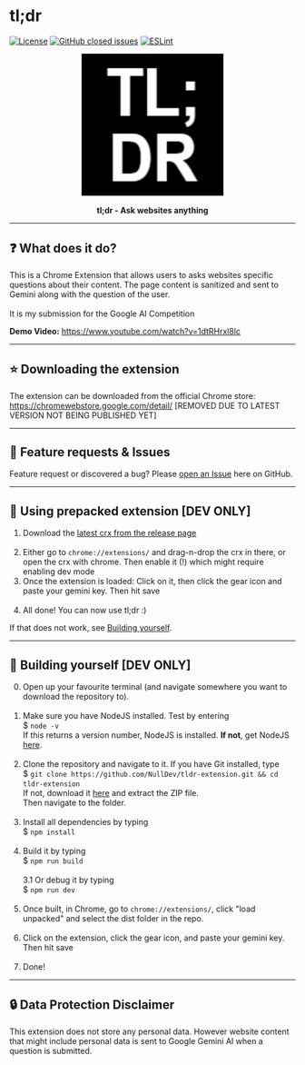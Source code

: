 # tl;dr
[![License](https://img.shields.io/github/license/NullDev/tldr-extension?label=License&logo=Creative%20Commons)](https://github.com/NullDev/tldr-extension/blob/master/LICENSE) [![GitHub closed issues](https://img.shields.io/github/issues-closed-raw/NullDev/tldr-extension?logo=Cachet)](https://github.com/NullDev/tldr-extension/issues?q=is%3Aissue+is%3Aclosed) [![ESLint](https://github.com/NullDev/tldr-extension/actions/workflows/eslint.yml/badge.svg)](https://github.com/NullDev/tldr-extension/actions/workflows/eslint.yml)

<p align="center"><img height="250" width="auto" src="/icons/icon128.png" /></p>
<p align="center"><b>tl;dr - Ask websites anything</b></p>
<hr>

## :question: What does it do?

This is a Chrome Extension that allows users to asks websites specific questions about their content. The page content is sanitized and sent to Gemini along with the question of the user. <br><br>
It is my submission for the Google AI Competition

**Demo Video:** https://www.youtube.com/watch?v=1dtRHrxl8lc

<hr>

## :star: Downloading the extension

The extension can be downloaded from the official Chrome store: <br>
https://chromewebstore.google.com/detail/ [REMOVED DUE TO LATEST VERSION NOT BEING PUBLISHED YET]

<hr>

## :diamond_shape_with_a_dot_inside: Feature requests & Issues

Feature request or discovered a bug? Please [open an Issue](https://github.com/NullDev/tldr-extension/issues/new/choose) here on GitHub.

<hr>

## :satellite: Using prepacked extension [DEV ONLY]

1. Download the [latest crx from the release page](https://github.com/NullDev/tldr-extension/releases) <br><br>
2. Either go to `chrome://extensions/` and drag-n-drop the crx in there, or open the crx with chrome. Then enable it (!) which might require enabling dev mode
3. Once the extension is loaded: Click on it, then click the gear icon and paste your gemini key. Then hit save <br><br>
4. All done! You can now use tl;dr :) 

If that does not work, see [Building yourself](#wrench-building-yourself).

<hr>

## :wrench: Building yourself [DEV ONLY]

0. Open up your favourite terminal (and navigate somewhere you want to download the repository to). <br><br>
1. Make sure you have NodeJS installed. Test by entering <br>
$ `node -v` <br>
If this returns a version number, NodeJS is installed. **If not**, get NodeJS <a href="https://nodejs.org/en/download/package-manager/">here</a>. <br><br>
2. Clone the repository and navigate to it. If you have Git installed, type <br>
$ `git clone https://github.com/NullDev/tldr-extension.git && cd tldr-extension` <br>
If not, download it <a href="https://github.com/NullDev/tldr-extension/archive/master.zip">here</a> and extract the ZIP file.<br>
Then navigate to the folder.<br><br>
3. Install all dependencies by typing <br>
$ `npm install`<br><br>
3. Build it by typing <br>
$ `npm run build`<br><br>
3.1 Or debug it by typing <br>
$ `npm run dev`<br><br>
4. Once built, in Chrome, go to `chrome://extensions/`, click "load unpacked" and select the dist folder in the repo. <br><br>
5. Click on the extension, click the gear icon, and paste your gemini key. Then hit save <br><br>
6. Done!

<hr>

## :lock: Data Protection Disclaimer

This extension does not store any personal data. However website content that might include personal data is sent to Google Gemini AI when a question is submitted.
